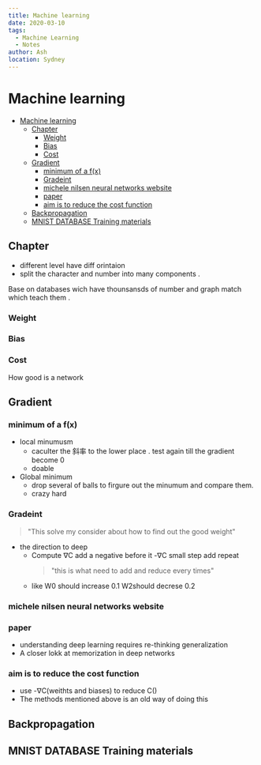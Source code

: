 ```yaml
---
title: Machine learning
date: 2020-03-10
tags:
  - Machine Learning
  - Notes
author: Ash
location: Sydney  
---
```



# Machine learning

- [Machine learning](#machine-learning)
  - [Chapter](#chapter)
    - [Weight](#weight)
    - [Bias](#bias)
    - [Cost](#cost)
  - [Gradient](#gradient)
    - [minimum of a f(x)](#minimum-of-a-fx)
    - [Gradeint](#gradeint)
    - [michele nilsen neural networks website](#michele-nilsen-neural-networks-website)
    - [paper](#paper)
    - [aim is to reduce the cost function](#aim-is-to-reduce-the-cost-function)
  - [Backpropagation](#backpropagation)
  - [MNIST DATABASE Training materials](#mnist-database-training-materials)

## Chapter

- different level have diff orintaion
- split the character and number into many components .

Base on databases wich have thounsansds of number and graph match which teach them .

### Weight

### Bias

### Cost

How good is a network

## Gradient

### minimum of a f(x)

- local minumusm
  - caculter the 斜率  to the lower place . test again till the gradient become 0
  - doable
- Global minimum
  - drop several of balls to firgure out the minumum and compare them.
  - crazy hard

### Gradeint  

 > "This solve my consider about how to find out the good weight"

- the direction to deep
  - Compute $\nabla$C  add a negative before it -$\nabla$C small step add repeat
    > "this is what need to add and reduce every times"
  - like W0 should increase 0.1 W2should decrese 0.2

### michele nilsen neural networks website

### paper

- understanding deep learning requires re-thinking generalization
- A closer lokk at memorization in deep networks

### aim is to reduce the cost function

- use -$\nabla$C(weithts and biases) to reduce  C()
- The methods mentioned above is an old way of doing this

## Backpropagation

## MNIST DATABASE Training materials
